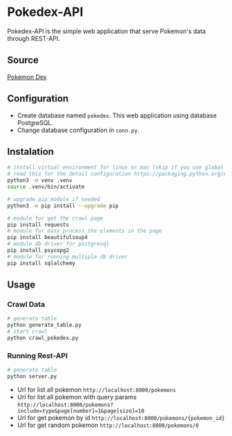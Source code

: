 # Pokedex-API

Pokedex-API is the simple web application that serve Pokemon's data through REST-API.

## Source

[Pokemon Dex](https://pokemondb.net/pokedex/all)

## Configuration

- Create database named `pokedex`. This web application using database PostgreSQL.
- Change database configuration in `conn.py`.

## Instalation

```bash
# install virtual environment for linux or mac (skip if you use global environment)
# read this for the detail configuration https://packaging.python.org/en/latest/guides/installing-using-pip-and-virtual-environments/
python3 -m venv .venv
source .venv/bin/activate

# upgrade pip module if needed
python3 -m pip install --upgrade pip

# module for get the crawl page
pip install requests
# module for easy process the elements in the page
pip install beautifulsoup4
# module db driver for postgresql
pip install psycopg2
# module for running multiple db driver
pip install sqlalchemy
```

## Usage

### Crawl Data

```bash
# generate table
python generate_table.py
# start crawl
python crawl_pokedex.py
```

### Running Rest-API

```bash
# generate table
python server.py
```

- Url for list all pokemon `http://localhost:8000/pokemons`
- Url for list all pokemon with query params `http://localhost:8000/pokemons?include=type&page[number]=1&page[size]=10`
- Url for get pokemon by id `http://localhost:8000/pokemons/{pokemon_id}`
- Url for get random pokemon `http://localhost:8000/pokemons/0`
